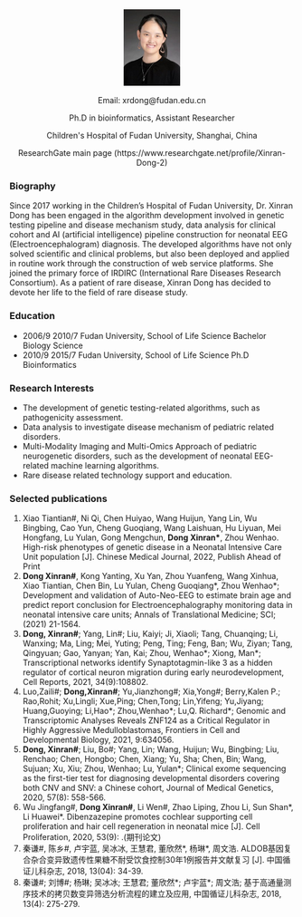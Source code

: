 
<div align="center">
  <img src="XinranDong-mod.jpg" style="display: inline-block; width: 20%"/>
  <p>Email: xrdong@fudan.edu.cn</p>
  <p>Ph.D in bioinformatics, Assistant Researcher</p>
  <p>Children's Hospital of Fudan University, Shanghai, China</p>
  <p>ResearchGate main page (https://www.researchgate.net/profile/Xinran-Dong-2) </p>
</div>

### Biography

Since 2017 working in the Children’s Hospital of Fudan University, Dr. Xinran Dong has been engaged in the algorithm development involved in genetic testing pipeline and disease mechanism study, data analysis for clinical cohort and AI (artificial intelligence) pipeline construction for neonatal EEG (Electroencephalogram) diagnosis. The developed algorithms have not only solved scientific and clinical problems, but also been deployed and applied in routine work through the construction of web service platforms. 
She joined the primary force of IRDIRC (International Rare Diseases Research Consortium). As a patient of rare disease, Xinran Dong has decided to devote her life to the field of rare disease study. 

### Education

- 2006/9	2010/7	Fudan University, School of Life Science	Bachelor	Biology Science
- 2010/9	2015/7	Fudan University, School of Life Science	Ph.D	Bioinformatics

### Research Interests

- The development of genetic testing-related algorithms, such as pathogenicity assessment. 
- Data analysis to investigate disease mechanism of pediatric related disorders.
- Multi-Modality Imaging and Multi-Omics Approach of pediatric neurogenetic disorders, such as the development of neonatal EEG-related machine learning algorithms. 
- Rare disease related technology support and education.

### Selected publications

1.	Xiao Tiantian#, Ni Qi, Chen Huiyao, Wang Huijun, Yang Lin, Wu Bingbing, Cao Yun, Cheng Guoqiang, Wang Laishuan, Hu Liyuan, Mei Hongfang, Lu Yulan, Gong Mengchun, <b>Dong Xinran*</b>, Zhou Wenhao. High-risk phenotypes of genetic disease in a Neonatal Intensive Care Unit population [J]. Chinese Medical Journal, 2022, Publish Ahead of Print
2.	<b>Dong Xinran#</b>, Kong Yanting, Xu Yan, Zhou Yuanfeng, Wang Xinhua, Xiao Tiantian, Chen Bin, Lu Yulan, Cheng Guoqiang*, Zhou Wenhao*; Development and validation of Auto-Neo-EEG to estimate brain age and predict report conclusion for Electroencephalography monitoring data in neonatal intensive care units; Annals of Translational Medicine; SCI; (2021) 21-1564.
3.	<b>Dong, Xinran#</b>; Yang, Lin#; Liu, Kaiyi; Ji, Xiaoli; Tang, Chuanqing; Li, Wanxing; Ma, Ling; Mei, Yuting; Peng, Ting; Feng, Ban; Wu, Ziyan; Tang, Qingyuan; Gao, Yanyan; Yan, Kai; Zhou, Wenhao*; Xiong, Man*; Transcriptional networks identify Synaptotagmin-like 3 as a hidden regulator of cortical neuron migration during early neurodevelopment, Cell Reports, 2021, 34(9):108802.
4.	Luo,Zaili#; <b>Dong,Xinran#</b>; Yu,Jianzhong#; Xia,Yong#; Berry,Kalen P.; Rao,Rohit; Xu,Lingli; Xue,Ping; Chen,Tong; Lin,Yifeng; Yu,Jiyang; Huang,Guoying; Li,Hao*; Zhou,Wenhao*; Lu,Q. Richard*; Genomic and Transcriptomic Analyses Reveals ZNF124 as a Critical Regulator in Highly Aggressive Medulloblastomas, Frontiers in Cell and Developmental Biology, 2021, 9:634056. 
5.	<b>Dong, Xinran#</b>; Liu, Bo#; Yang, Lin; Wang, Huijun; Wu, Bingbing; Liu, Renchao; Chen, Hongbo; Chen, Xiang; Yu, Sha; Chen, Bin; Wang, Sujuan; Xu, Xiu; Zhou, Wenhao; Lu, Yulan*; Clinical exome sequencing as the first-tier test for diagnosing developmental disorders covering both CNV and SNV: a Chinese cohort, Journal of Medical Genetics, 2020, 57(8): 558-566. 
6.	Wu Jingfang#, <b>Dong Xinran#</b>, Li Wen#, Zhao Liping, Zhou Li, Sun Shan*, Li Huawei*. Dibenzazepine promotes cochlear supporting cell proliferation and hair cell regeneration in neonatal mice [J]. Cell Proliferation, 2020, 53(9): .(期刊论文)
7.	秦谦#, 陈乡#, 卢宇蓝, 吴冰冰, 王慧君, 董欣然*, 杨琳*, 周文浩. ALDOB基因复合杂合变异致遗传性果糖不耐受饮食控制30年1例报告并文献复习 [J]. 中国循证儿科杂志, 2018, 13(04): 34-39.
8.	秦谦#; 刘博#; 杨琳; 吴冰冰; 王慧君; 董欣然*; 卢宇蓝*; 周文浩; 基于高通量测序技术的拷贝数变异筛选分析流程的建立及应用, 中国循证儿科杂志, 2018, 13(4): 275-279. 

